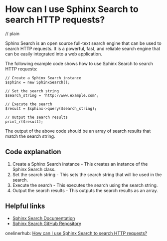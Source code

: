 # How can I use Sphinx Search to search HTTP requests?
// plain

Sphinx Search is an open source full-text search engine that can be used to search HTTP requests. It is a powerful, fast, and reliable search engine that can be easily integrated into a web application.

The following example code shows how to use Sphinx Search to search HTTP requests:

```
// Create a Sphinx Search instance
$sphinx = new SphinxSearch();

// Set the search string
$search_string = 'http://www.example.com';

// Execute the search
$result = $sphinx->query($search_string);

// Output the search results
print_r($result);
```

The output of the above code should be an array of search results that match the search string.

## Code explanation


1. Create a Sphinx Search instance - This creates an instance of the Sphinx Search class.
2. Set the search string - This sets the search string that will be used in the search.
3. Execute the search - This executes the search using the search string.
4. Output the search results - This outputs the search results as an array.

## Helpful links

- [Sphinx Search Documentation](https://sphinxsearch.com/docs/current.html)
- [Sphinx Search GitHub Repository](https://github.com/sphinxsearch/sphinx)

onelinerhub: [How can I use Sphinx Search to search HTTP requests?](https://onelinerhub.com/sphinxsearch/how-can-i-use-sphinx-search-to-search-http-requests)